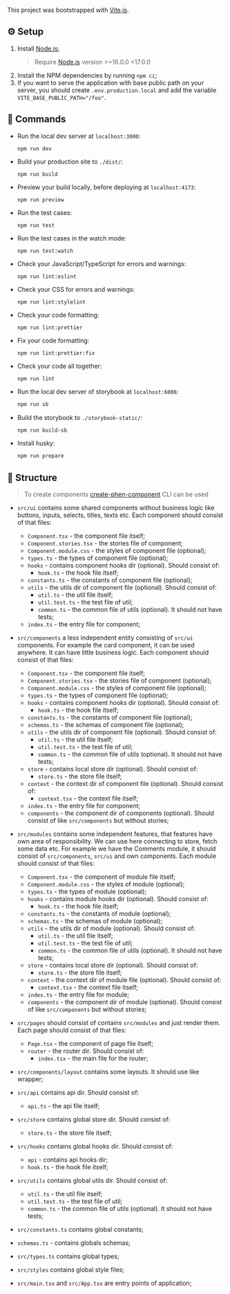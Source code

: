 This project was bootstrapped with [Vite.js](https://vitejs.dev).

## ⚙️ Setup

1. Install [Node.js](https://nodejs.org);
    > Require [Node.js](https://nodejs.org) version >=16.0.0 <17.0.0
2. Install the NPM dependencies by running `npm ci`;
3. If you want to serve the application with base public path on your server, you should create `.env.production.local` and add the variable `VITE_BASE_PUBLIC_PATH="/foo"`.

## 🤖 Commands

-   Run the local dev server at `localhost:3000`:
    ```
    npm run dev
    ```
-   Build your production site to `./dist/`:
    ```
    npm run build
    ```
-   Preview your build locally, before deploying at `localhost:4173`:
    ```
    npm run preview
    ```
-   Run the test cases:
    ```
    npm run test
    ```
-   Run the test cases in the watch mode:
    ```
    npm run test:watch
    ```
-   Check your JavaScript/TypeScript for errors and warnings:
    ```
    npm run lint:eslint
    ```
-   Check your CSS for errors and warnings:
    ```
    npm run lint:stylelint
    ```
-   Check your code formatting:
    ```
    npm run lint:prettier
    ```
-   Fix your code formatting:
    ```
    npm run lint:prettier:fix
    ```
-   Check your code all together:
    ```
    npm run lint
    ```
-   Run the local dev server of storybook at `localhost:6006`:
    ```bash
    npm run sb
    ```
-   Build the storybook to `./storybook-static/`:
    ```bash
    npm run build-sb
    ```
-   Install husky:
    ```bash
    npm run prepare
    ```

## 🧶 Structure

> To create components [create-phen-component](https://github.com/m-kolomoyets/create-phen-component) CLI can be used

-   `src/ui` contains some shared components without business logic like buttons, inputs, selects, titles, texts etc. Each component should consist of that files:

    -   `Component.tsx` - the component file itself;
    -   `Component.stories.tsx` - the stories file of component;
    -   `Component.module.css` - the styles of component file (optional);
    -   `types.ts` - the types of component file (optional);
    -   `hooks` - contains component hooks dir (optional). Should consist of:
        -   `hook.ts` - the hook file itself;
    -   `constants.ts` - the constants of component file (optional);
    -   `utils` - the utils dir of component file (optional). Should consist of:
        -   `util.ts` - the util file itself;
        -   `util.test.ts` - the test file of util;
        -   `common.ts` - the common file of utils (optional). It should not have tests;
    -   `index.ts` - the entry file for component;

-   `src/components` a less independent entity consisting of `src/ui` components. For example the card component, it can be used anywhere. It can have little business logic. Each component should consist of that files:
    -   `Component.tsx` - the component file itself;
    -   `Component.stories.tsx` - the stories file of component (optional);
    -   `Component.module.css` - the styles of component file (optional);
    -   `types.ts` - the types of component file (optional);
    -   `hooks` - contains component hooks dir (optional). Should consist of:
        -   `hook.ts` - the hook file itself;
    -   `constants.ts` - the constants of component file (optional);
    -   `schemas.ts` - the schemas of component file (optional);
    -   `utils` - the utils dir of component file (optional). Should consist of:
        -   `util.ts` - the util file itself;
        -   `util.test.ts` - the test file of util;
        -   `common.ts` - the common file of utils (optional). It should not have tests;
    -   `store` - contains local store dir (optional). Should consist of:
        -   `store.ts` - the store file itself;
    -   `context` - the context dir of component file (optional). Should consist of:
        -   `context.tsx` - the context file itself;
    -   `index.ts` - the entry file for component;
    -   `components` - the component dir of components (optional). Should consist of like `src/components` but without stories;
-   `src/modules` contains some independent features, that features have own area of responsibility. We can use here connecting to store, fetch some data etc. For example we have the Comments module, it should consist of `src/components`, `src/ui` and own components. Each module should consist of that files:
    -   `Component.tsx` - the component of module file itself;
    -   `Component.module.css` - the styles of module (optional);
    -   `types.ts` - the types of module (optional);
    -   `hooks` - contains module hooks dir (optional). Should consist of:
        -   `hook.ts` - the hook file itself;
    -   `constants.ts` - the constants of module (optional);
    -   `schemas.ts` - the schemas of module (optional);
    -   `utils` - the utils dir of module (optional). Should consist of:
        -   `util.ts` - the util file itself;
        -   `util.test.ts` - the test file of util;
        -   `common.ts` - the common file of utils (optional). It should not have tests;
    -   `store` - contains local store dir (optional). Should consist of:
        -   `store.ts` - the store file itself;
    -   `context` - the context dir of module file (optional). Should consist of:
        -   `context.tsx` - the context file itself;
    -   `index.ts` - the entry file for module;
    -   `components` - the component dir of module (optional). Should consist of like `src/components` but without stories;
-   `src/pages` should consist of contains `src/modules` and just render them. Each page should consist of that files:
    -   `Page.tsx` - the component of page file itself;
    -   `router` - the router dir. Should consist of:
        -   `index.tsx` - the main file for the router;
-   `src/components/layout` contains some layouts. It should use like wrapper;
-   `src/api` contains api dir. Should consist of:
    -   `api.ts` - the api file itself;
-   `src/store` contains global store dir. Should consist of:
    -   `store.ts` - the store file itself;
-   `src/hooks` contains global hooks dir. Should consist of:
    -   `api` - contains api hooks dir;
    -   `hook.ts` - the hook file itself;
-   `src/utils` contains global utils dir. Should consist of:
    -   `util.ts` - the util file itself;
    -   `util.test.ts` - the test file of util;
    -   `common.ts` - the common file of utils (optional). It should not have tests;
-   `src/constants.ts` contains global constants;
-   `schemas.ts` - contains globals schemas;
-   `src/types.ts` contains global types;
-   `src/styles` contains global style files;
-   `src/main.tsx` and `src/App.tsx` are entry points of application;
